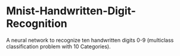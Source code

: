 # Mnist-Handwritten-Digit-Recognition
A neural network to recognize ten handwritten digits 0-9 (multiclass classification problem with 10 Categories).
